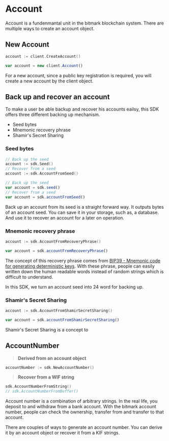 # Account

Account is a fundenmantal unit in the bitmark blockchain system. There are multiple ways to create an account object.

## New Account

```go
account := client.CreateAccount()
```

```javascript
var account = new client.Account()
```

For a new account, since a public key registration is required, you will create a new account by the client object.

## Back up and recover an account

To make a user be able backup and recover his accounts eailsy, this SDK offers three different backing up mechanism.

- Seed bytes
- Mnemonic recovery phrase
- Shamir's Secret Sharing

### Seed bytes

```go
// Back up the seed
account := sdk.Seed()
// Recover from a seed
account := sdk.AccountFromSeed()
```

```javascript
// Back up the seed
var account = sdk.seed()
// Recover from a seed
var account = sdk.accountFromSeed()
```

Back up an account from its seed is a straight forward way. It outputs bytes of an account seed. You can save it in your storage, such as, a database. And use it to recover an account for a later on operation.

### Mnemonic recovery phrase

```go
account := sdk.AccountFromRecoveryPhrase()
```

```javascript
var account = sdk.accountFromRecoveryPhrase()
```

The concept of this recovery phrase comes from [BIP39 - Mnemonic code for generating deterministic keys](https://github.com/bitcoin/bips/blob/master/bip-0039.mediawiki). With these phrase, people can easily written down the human readable words instead of random strings which is difficult to understand.

In this SDK, we turn an account seed into 24 word for backing up.

### Shamir's Secret Sharing


```go
account := sdk.AccountFromShamirSecretSharing()
```

```javascript
var account = sdk.accountFromShamirSecretSharing()
```

Shamir's Secret Sharing is a concept to

## AccountNumber

> **Derived from an account object**

```go
accountNumber := sdk.NewAccountNumber()
```

> **Recover from a WIF string**

```go
sdk.AccountNumberFromString()
// sdk.AccountNumberFromBuffer()
```

Account number is a combination of arbitrary strings. In the real life, you deposit to and withdraw from a bank account. With the bitmark account number, people can check the ownership, transfer from and transfer to that account.

There are couples of ways to generate an account number. You can derive it by an account object or recover it from a KIF strings.
